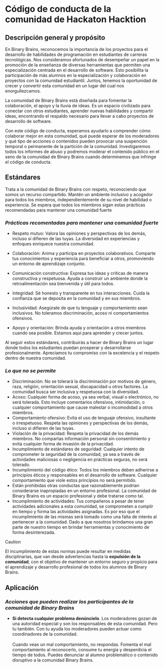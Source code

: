 # Código de conducta de la comunidad de Hackaton Hacktion
## Descripción general y propósito
En Binary Brains, reconocemos la importancia de los proyectos para el desarrollo de habilidades de programación en estudiantes de carreras tecnológicas. 
Nos consideramos afortunados de desempeñar un papel en la promoción de la enseñanza de diversas herramientas que permiten una especialización centrada en el desarrollo de software. 
Esto posibilita la participación de más alumnos en la especialización y colaboración en proyectos con la comunidad estudiantil. Juntos, tenemos la oportunidad de crecer y convertir esta comunidad en un lugar del cual nos enorgullezcamos.

La comunidad de Binary Brains está diseñada para fomentar la colaboración, el apoyo y la lluvia de ideas. Es un espacio civilizado para conectar con otros estudiantes, 
aprender nuevas habilidades y compartir ideas, encontrando el respaldo necesario para llevar a cabo proyectos de desarrollo de software.

Con este código de conducta, esperamos ayudarlo a comprender cómo colaborar mejor en esta comunidad, qué puede esperar de los moderadores y qué tipo de acciones o contenidos pueden provocar una suspención temporal o permanente de la partición de la comunidad. Investigaremos todos los informes de abuso y podremos moderar el contenido público en el seno de la comunidad de Binary Brains cuando determinemos que infringe el código de conducta. 

## Estándares
Trata a la comunidad de Binary Brains con respeto, reconociendo que somos un recurso compartido. Mantén un ambiente inclusivo y acogedor para todos los miembros,
independientemente de su nivel de habilidad o experiencia. Se espera que todos los miembros sigan estas prácticas recomendadas para mantener una comunidad fuerte

###  *Prácticas recomentadas para mantener una comunidad fuerte*
- Respeto mutuo: Valora las opiniones y perspectivas de los demás, incluso si difieren de las tuyas. La diversidad en experiencias y enfoques enriquece nuestra comunidad.

- Colaboración: Anima y participa en proyectos colaborativos. Comparte tus conocimientos y experiencia para beneficiar a otros, promoviendo un entorno de aprendizaje conjunto.

- Comunicación constructiva: Expresa tus ideas y críticas de manera constructiva y respetuosa. Ayuda a construir un ambiente donde la retroalimentación sea bienvenida y útil para todos.

- Integridad: Sé honesto y transparente en tus interacciones. Cuida la confianza que se deposita en la comunidad y en sus miembros.

- Inclusividad: Asegúrate de que tu lenguaje y comportamiento sean inclusivos. No toleramos discriminación, acoso ni comportamientos ofensivos.

- Apoyo y orientación: Brinda ayuda y orientación a otros miembros cuando sea posible. Estamos aquí para aprender y crecer juntos.

Al seguir estos estándares, contribuirás a hacer de Binary Brains un lugar donde todos los estudiantes puedan prosperar y desarrollarse profesionalmente. Apreciamos tu compromiso con la excelencia y el respeto dentro de nuestra comunidad.
###  *Lo que no se permite*
- Discriminación: No se tolerará la discriminación por motivos de género, raza, religión, orientación sexual, discapacidad u otros factores. La comunidad busca ser inclusiva y respetuosa con la diversidad.
- Acoso: Cualquier forma de acoso, ya sea verbal, visual o electrónico, no será tolerada. Esto incluye comentarios ofensivos, intimidación, o cualquier comportamiento que cause malestar o incomodidad a otros miembros.
- Comportamiento ofensivo: Evita el uso de lenguaje ofensivo, insultante o irrespetuoso. Respeta las opiniones y perspectivas de los demás, incluso si difieren de las tuyas.
- Violación de la privacidad: Respeta la privacidad de los demás miembros. No compartas información personal sin consentimiento y evita cualquier forma de invasión de la privacidad.
- Incumplimiento de estándares de seguridad: Cualquier intento de comprometer la seguridad de la comunidad, ya sea a través de actividades maliciosas o negligencia en prácticas seguras, no será tolerado.
- Incumplimiento del código ético: Todos los miembros deben adherirse a principios éticos y responsables en el desarrollo de software. Cualquier comportamiento que viole estos principios no será permitido.
- Están prohibidas otras conductas que razonablemente podrían considerarse inapropiadas en un entorno profesional. La comunidad de Binary Brains es un espacio profesional y debe tratarse como tal.
- Incumplimiento de actividades: Tus compañeros a pesar de tener actividades adicionales a esta comunidad, se comprometen a cumplir en tiempo y forma las actividades asignadas. Es por eso que el incumplimiento de las mismas será tomado como una falta de interés al pertenecer a la comunidad. Dado a que nosotros brindamos una gran parte de nuestro tiempo en brindar herramientas y conocimiento de forma desinterezada. 

> [!CAUTION]
>El incumplimiento de estas normas puede resultar en medidas disciplinarias, que van desde advertencias hasta la <strong>expulsión de la comunidad</strong>, con el objetivo de mantener un entorno seguro y propicio para el aprendizaje y desarrollo profesional de todos los alumnos de Binary Brains.

## Aplicación 
###  *Acciones que pueden realizar los participantes de la comunidad de Binary Brains*
- <strong>Si detecta cualquier problema denúncielo</strong>. Los moderadores gozan de una autoridad especial y son los responsables de esta comunidad.
Pero tu también. Con tu ayuda los moderadores pueden actuar como coordinadores de la comunidad.  <br> <br> Cuando veas un mal comportamiento, no respondas. Fomenta el mal comportamiento al reconocerlo, consume tu energía y desperdicia el tiempo de todos. Puedes
denunciar al alumno problemático o contenido disruptivo a la comunidad Binary Brains. 
